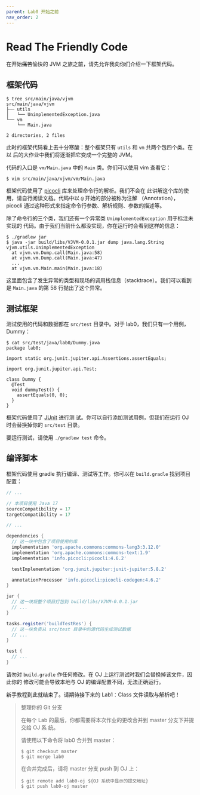 ```yaml
---
parent: Lab0 开始之前
nav_order: 2
---
```


# Read The Friendly Code

在开始~~痛苦~~愉快的 JVM 之旅之前，请先允许我向你们介绍一下框架代码。

## 框架代码

```
$ tree src/main/java/vjvm
src/main/java/vjvm
├── utils
│   └── UnimplementedException.java
└── vm
    └── Main.java

2 directories, 2 files
```

此时的框架代码看上去十分寒酸：整个框架只有 `utils` 和 `vm` 共两个包四个类。在以
后的大作业中我们将逐渐把它变成一个完整的 JVM。

代码的入口是 `vm/Main.java` 中的 `Main` 类。你们可以使用 vim 查看它：

```
$ vim src/main/java/vjvm/vm/Main.java
```

框架代码使用了 [picocli](https://picocli.info/) 库来处理命令行的解析。我们不会在
此讲解这个库的使用，请自行阅读文档。代码中以 `@` 开始的部分被称为注解
（Annotation），picocli 通过这种形式来指定命令行参数、解析规则、参数的描述等。

除了命令行的三个类，我们还有一个异常类 `UnimplementedException` 用于标注未实现的
代码。由于我们当前什么都没实现，你在运行时会看到这样的信息：

```
$ ./gradlew jar
$ java -jar build/libs/VJVM-0.0.1.jar dump java.lang.String
vjvm.utils.UnimplementedException
  at vjvm.vm.Dump.call(Main.java:58)
  at vjvm.vm.Dump.call(Main.java:47)
  ...
  at vjvm.vm.Main.main(Main.java:18)
```

这里面包含了发生异常的类型和现场的调用栈信息（stacktrace）。我们可以看到是
`Main.java` 的第 58 行抛出了这个异常。

## 测试框架

测试使用的代码和数据都在 `src/test` 目录中。对于 lab0，我们只有一个用例，Dummy：

```
$ cat src/test/java/lab0/Dummy.java
package lab0;

import static org.junit.jupiter.api.Assertions.assertEquals;

import org.junit.jupiter.api.Test;

class Dummy {
  @Test
  void dummyTest() {
    assertEquals(0, 0);
  }
}
```

框架代码使用了 [JUnit](https://junit.org/junit5/docs/current/user-guide/) 进行测
试。你可以自行添加测试用例，但我们在运行 OJ 时会替换掉你的 `src/test` 目录。

要运行测试，请使用 `./gradlew test` 命令。

## 编译脚本

框架代码使用 gradle 执行编译、测试等工作。你可以在 `build.gradle` 找到项目配置：

```groovy
// ...

// 本项目使用 Java 17
sourceCompatibility = 17
targetCompatibility = 17

// ...

dependencies {
  // 这一块中包含了项目使用的库
  implementation 'org.apache.commons:commons-lang3:3.12.0'
  implementation 'org.apache.commons:commons-text:1.9'
  implementation 'info.picocli:picocli:4.6.2'

  testImplementation 'org.junit.jupiter:junit-jupiter:5.8.2'

  annotationProcessor 'info.picocli:picocli-codegen:4.6.2'
}

jar {
  // 这一块将整个项目打包到 build/libs/VJVM-0.0.1.jar
  // ...
}

tasks.register('buildTestRes') {
  // 这一块负责从 src/test 目录中的源代码生成测试数据
  // ...
}

test {
  // ...
}
```

请勿对 `build.gradle` 作任何修改。在 OJ 上运行测试时我们会替换掉该文件，因此你的
修改可能会导致本地与 OJ 的编译配置不同，无法正确运行。

新手教程到此就结束了。请期待接下来的 Lab1：Class 文件读取与解析吧！

> 整理你的 Git 分支
>
> 在每个 Lab 的最后，你都需要将本次作业的更改合并到 master 分支下并提交给 OJ 系
> 统。
>
> 请使用以下命令将 lab0 合并到 master：
>
> ```
> $ git checkout master
> $ git merge lab0
> ```
>
> 在合并完成后，请将 master 分支 push 到 OJ 上：
>
> ```
> $ git remote add lab0-oj ${OJ 系统中显示的提交地址}
> $ git push lab0-oj master
> ```
